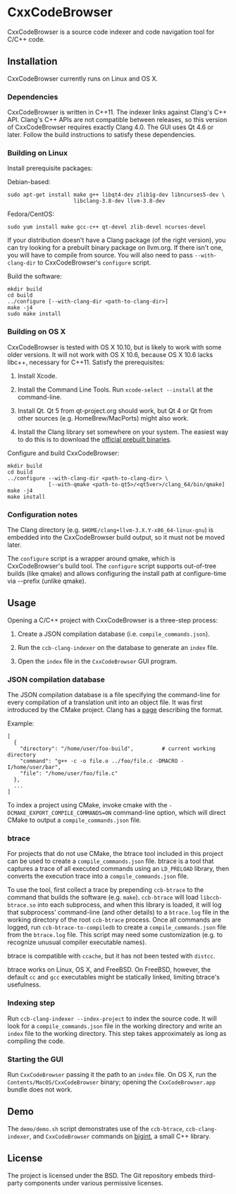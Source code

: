 CxxCodeBrowser
==============

CxxCodeBrowser is a source code indexer and code navigation tool for C/C++ code.

Installation
------------

CxxCodeBrowser currently runs on Linux and OS X.


### Dependencies

CxxCodeBrowser is written in C++11.  The indexer links against Clang's C++ API.
Clang's C++ APIs are not compatible between releases, so this version of
CxxCodeBrowser requires exactly Clang 4.0.  The GUI uses Qt 4.6 or later.  Follow
the build instructions to satisfy these dependencies.


### Building on Linux

Install prerequisite packages:

Debian-based:

    sudo apt-get install make g++ libqt4-dev zlib1g-dev libncurses5-dev \
                         libclang-3.8-dev llvm-3.8-dev

Fedora/CentOS:

    sudo yum install make gcc-c++ qt-devel zlib-devel ncurses-devel

If your distribution doesn't have a Clang package (of the right version), you
can try looking for a prebuilt binary package on llvm.org.  If there isn't one,
you will have to compile from source.  You will also need to pass
`--with-clang-dir` to CxxCodeBrowser's `configure` script.

Build the software:

    mkdir build
    cd build
    ../configure [--with-clang-dir <path-to-clang-dir>]
    make -j4
    sudo make install


### Building on OS X

CxxCodeBrowser is tested with OS X 10.10, but is likely to work with some older
versions.  It will not work with OS X 10.6, because OS X 10.6 lacks libc++,
necessary for C++11.  Satisfy the prerequisites:

1. Install Xcode.

2. Install the Command Line Tools.  Run `xcode-select --install` at the
   command-line.

3. Install Qt.  Qt 5 from qt-project.org should work, but Qt 4 or Qt from other
   sources (e.g. HomeBrew/MacPorts) might also work.

4. Install the Clang library set somewhere on your system.  The easiest way to
   do this is to download the
   [official prebuilt binaries](http://llvm.org/releases/download.html).

Configure and build CxxCodeBrowser:

    mkdir build
    cd build
    ../configure --with-clang-dir <path-to-clang-dir> \
                 [--with-qmake <path-to-qt5>/<qt5ver>/clang_64/bin/qmake]
    make -j4
    make install


### Configuration notes

The Clang directory (e.g. `$HOME/clang+llvm-3.X.Y-x86_64-linux-gnu`) is
embedded into the CxxCodeBrowser build output, so it must not be moved later.

The `configure` script is a wrapper around qmake, which is CxxCodeBrowser's build
tool.  The `configure` script supports out-of-tree builds (like qmake) and
allows configuring the install path at configure-time via --prefix (unlike
qmake).


Usage
-----

Opening a C/C++ project with CxxCodeBrowser is a three-step process:

1. Create a JSON compilation database (i.e. `compile_commands.json`).

2. Run the `ccb-clang-indexer` on the database to generate an `index` file.

3. Open the `index` file in the `CxxCodeBrowser` GUI program.


### JSON compilation database

The JSON compilation database is a file specifying the command-line for every
compilation of a translation unit into an object file.  It was first introduced
by the CMake project.  Clang has a [page][1] describing the format.

[1]: http://clang.llvm.org/docs/JSONCompilationDatabase.html

Example:

    [
      {
        "directory": "/home/user/foo-build",         # current working directory
        "command": "g++ -c -o file.o ../foo/file.c -DMACRO -I/home/user/bar",
        "file": "/home/user/foo/file.c"
      },
      ...
    ]

To index a project using CMake, invoke cmake with the
`-DCMAKE_EXPORT_COMPILE_COMMANDS=ON` command-line option, which will direct
CMake to output a `compile_commands.json` file.


### btrace

For projects that do not use CMake, the btrace tool included in this project
can be used to create a `compile_commands.json` file.  btrace is a tool that
captures a trace of all executed commands using an `LD_PRELOAD` library, then
converts the execution trace into a `compile_commands.json` file.

To use the tool, first collect a trace by prepending `ccb-btrace` to the
command that builds the software (e.g. `make`).  `ccb-btrace` will load
`libccb-btrace.so` into each subprocess, and when this library is loaded, it
will log that subprocess' command-line (and other details) to a `btrace.log`
file in the working directory of the root `ccb-btrace` process.  Once all
commands are logged, run `ccb-btrace-to-compiledb` to create a
`compile_commands.json` file from the `btrace.log` file.  This script may need
some customization (e.g. to recognize unusual compiler executable names).

btrace is compatible with `ccache`, but it has not been tested with `distcc`.

btrace works on Linux, OS X, and FreeBSD.  On FreeBSD, however, the default
`cc` and `gcc` executables might be statically linked, limiting btrace's
usefulness.


### Indexing step

Run `ccb-clang-indexer --index-project` to index the source code.  It will look
for a `compile_commands.json` file in the working directory and write an `index`
file to the working directory.  This step takes approximately as long as
compiling the code.


### Starting the GUI

Run `CxxCodeBrowser` passing it the path to an `index` file.  On OS X, run the
`Contents/MacOS/CxxCodeBrowser` binary; opening the `CxxCodeBrowser.app` bundle
does not work.


Demo
----

The `demo/demo.sh` script demonstrates use of the `ccb-btrace`,
`ccb-clang-indexer`, and `CxxCodeBrowser` commands on [bigint][2], a small C++
library.

[2]: https://mattmccutchen.net/bigint/


License
-------

The project is licensed under the BSD.  The Git repository embeds third-party
components under various permissive licenses.
